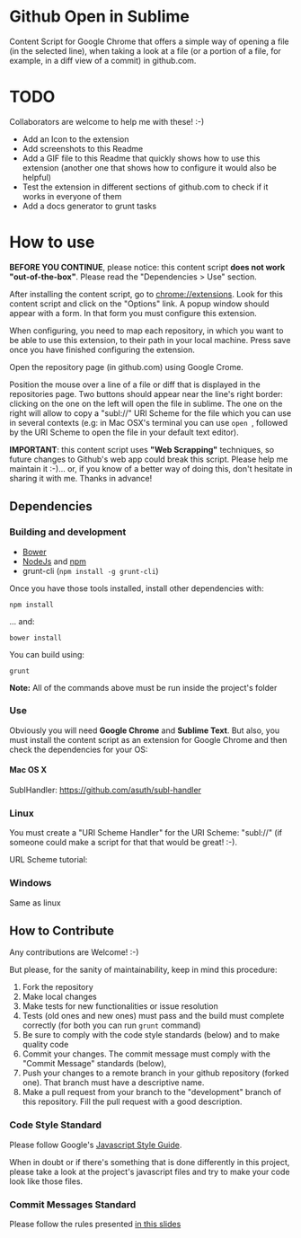 # Github Open in Sublime

Content Script for Google Chrome that offers a simple way of opening a file (in
the selected line), when taking a look at a file (or a portion of a file, for
example, in a diff view of a commit) in github.com.

# TODO

Collaborators are welcome to help me with these! :-)

* Add an Icon to the extension
* Add screenshots to this Readme
* Add a GIF file to this Readme that quickly shows how to use this extension
  (another one that shows how to configure it would also be helpful)
* Test the extension in different sections of github.com to check if it works in
  everyone of them
* Add a docs generator to grunt tasks

# How to use

**BEFORE YOU CONTINUE**, please notice: this content script **does not work
"out-of-the-box"**. Please read the "Dependencies > Use" section.

After installing the content script, go to [chrome://extensions](chrome://extensions).
Look for this content script and click on the "Options" link. A popup window should
appear with a form. In that form you must configure this extension.

When configuring, you need to map each repository, in which you want to be able to use
this extension, to their path in your local machine. Press save once you have finished
configuring the extension.

Open the repository page (in github.com) using Google Crome.

Position the mouse over a line of a file or diff that is displayed in the
repositories page. Two buttons should appear near the line's right border:
clicking on the one on the left will open the file in sublime. The one on the
right will allow to copy a "subl://" URI Scheme for the file which you can use
in several contexts (e.g: in Mac OSX's terminal you can use `open `, followed by
the URI Scheme to open the file in your default text editor).

**IMPORTANT**: this content script uses **"Web Scrapping"** techniques, so
future changes to Github's web app could break this script. Please help me
maintain it :-)... or, if you know of a better way of doing this, don't hesitate
in sharing it with me. Thanks in advance!


## Dependencies

### Building and development

* [Bower](http://bower.io/)
* [NodeJs](http://nodejs.org/) and [npm](https://www.npmjs.com/)
* grunt-cli (`npm install -g grunt-cli`)

Once you have those tools installed, install other dependencies with:

    npm install

... and:

    bower install

You can build using:

    grunt

**Note:** All of the commands above must be run inside the project's folder

### Use

Obviously you will need **Google Chrome** and **Sublime Text**. But also, you
must install the content script as an extension for Google Chrome and then check
the dependencies for your OS:

#### Mac OS X

SublHandler:
https://github.com/asuth/subl-handler

### Linux

You must create a "URI Scheme Handler" for the URI Scheme: "subl://" (if someone
could make a script for that that would be great! :-).

URL Scheme tutorial:

### Windows

Same as linux

## How to Contribute

Any contributions are Welcome! :-)

But please, for the sanity of maintainability, keep in mind this procedure:

1. Fork the repository
2. Make local changes
3. Make tests for new functionalities or issue resolution
4. Tests (old ones and new ones) must pass and the build must complete
   correctly (for both you can run `grunt` command)
5. Be sure to comply with the code style standards (below) and to make
   quality code
6. Commit your changes. The commit message must comply with the "Commit Message"
   standards (below),
7. Push your changes to a remote branch in your github repository (forked
   one). That branch must have a descriptive name.
8. Make a pull request from your branch to the "development" branch of this
   repository. Fill the pull request with a good description.

### Code Style Standard

Please follow Google's [Javascript Style Guide](http://google-styleguide.googlecode.com/svn/trunk/javascriptguide.xml).

When in doubt or if there's something that is done differently in this project,
please take a look at the project's javascript files and try to make your code
look like those files.

### Commit Messages Standard

Please follow the rules presented [in this slides](http://www.slideshare.net/TarinGamberini/commit-messages-goodpractices)

